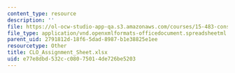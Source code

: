 ```yaml
---
content_type: resource
description: ''
file: https://ol-ocw-studio-app-qa.s3.amazonaws.com/courses/15-483-consumer-finance-markets-product-design-and-fintech-spring-2018/e77e8dbd532cc08075014de726be5203_CLO_Assignment_Sheet.xlsx
file_type: application/vnd.openxmlformats-officedocument.spreadsheetml.sheet
parent_uid: 2791812d-18f6-5dad-8987-b1e38825e1ee
resourcetype: Other
title: CLO_Assignment_Sheet.xlsx
uid: e77e8dbd-532c-c080-7501-4de726be5203
---
```

